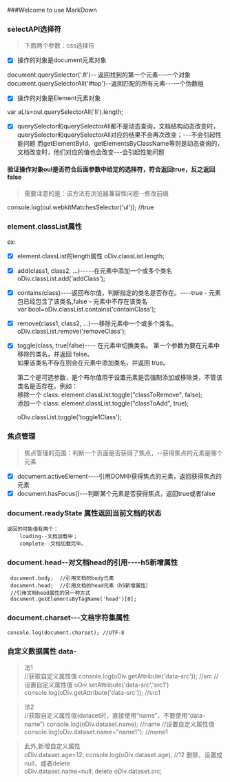 ###Welcome to use MarkDown

### selectAPI选择符    

> 下面两个参数：css选择符       
 
- [x]   操作的对象是document元素对象     
 
document.querySelector('.fl')-- 返回找到的第一个元素---一个对象          
document.querySelectorAll('#top')--返回匹配的所有元素---一个伪数组  
        
- [x]   操作的对象是Element元素对象      
  
var aLIs=oul.querySelectorAll('li').length;  
  
- [x]   querySelector和querySelectorAll都不是动态查询，文档结构动态改变时，querySelector和querySelectorAll对应的结果不会再次改变；---不会引起性能问题
而getElementById、getElementsByClassName等则是动态查询的，文档改变时，他们对应的值也会改变---会引起性能问题	   
  

####   验证操作对象oul是否符合后面参数中给定的选择符，符合返回true，反之返回false          

>  需要注意的是：该方法有浏览器兼容性问题--修改前缀      

console.log(oul.webkitMatchesSelector('ul'));   //true    


###   element.classList属性

ex:<div class="bd user disabled div containClass removeClass toggle1Class">

- [x]  element.classList的length属性 
	oDiv.classList.length;         

- [x]  add(class1, class2, ...)-----在元素中添加一个或多个类名         
	oDiv.classList.add('addClass');          

- [x] contains(class)----返回布尔值，判断指定的类名是否存在。----true - 元素包已经包含了该类名,false - 元素中不存在该类名         
	var bool=oDiv.classList.contains('containClass');            

- [x] remove(class1, class2, ...)---移除元素中一个或多个类名。         
	oDiv.classList.remove('removeClass');         

- [x] toggle(class, true|false)----	在元素中切换类名。
	第一个参数为要在元素中移除的类名，并返回 false。          
	如果该类名不存在则会在元素中添加类名，并返回 true。          
	
	第二个是可选参数，是个布尔值用于设置元素是否强制添加或移除类，不管该类名是否存在。例如：         
	移除一个 class: element.classList.toggle("classToRemove", false);          
	添加一个 class: element.classList.toggle("classToAdd", true); 
	
	oDiv.classList.toggle('toggle1Class');
### 焦点管理
> 焦点管理的范围：判断一个页面是否获得了焦点，--获得焦点的元素是哪个元素
- [x] document.activeElement----引用DOM中获得焦点的元素，返回获得焦点的元素
- [x] document.hasFocus()---判断某个元素是否获得焦点，返回true或者false

### document.readyState 属性返回当前文档的状态
	返回的可能值有两个：
		loading--文档加载中；
		complete--文档加载完毕。
### document.head--对文档head的引用----h5新增属性
	 document.body;  //引用文档的body元素
	 document.head;  //引用文档的head元素（h5新增属性）
	 //引用文档head属性的另一种方式
	 document.getElementsByTagName('head')[0];  
###  document.charset---文档字符集属性
	console.log(document.charset); //UTF-8  

### 自定义数据属性 data-
> 法1      
		//获取自定义属性值
		console.log(oDiv.getAttribute('data-src'));  //src
		//设置自定义属性值
		oDiv.setAttribute('data-src','src1')
		console.log(oDiv.getAttribute('data-src'));  //src1

> 法2        
		//获取自定义属性值(dataset时，直接使用“name”，不要使用“data-name”)
		console.log(oDiv.dataset.name);  //name
		//设置自定义属性值
		console.log(oDiv.dataset.name="name1");  //name1

> 此外,新增自定义属性            
		oDiv.dataset.age=12;
		console.log(oDiv.dataset.age); //12	
> 删除，设置成null，或者delete           
		oDiv.dataset.name=null;
		delete oDiv.dataset.src; 	      
		      